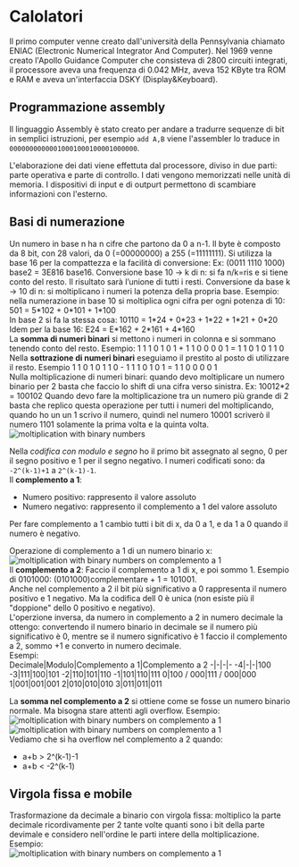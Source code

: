 # Calolatori
Il primo computer venne creato dall'università della Pennsylvania chiamato ENIAC (Electronic Numerical Integrator And Computer). Nel 1969 venne creato l'Apollo Guidance Computer che consisteva di 2800 circuiti integrati, il processore aveva una frequenza di 0.042 MHz, aveva 152 KByte tra ROM e RAM e aveva un'interfaccia DSKY (Display&Keyboard).

## Programmazione assembly
Il linguaggio Assembly è stato creato per andare a tradurre sequenze di bit in semplici istruzioni, per esempio `add A,B` viene l'assembler lo traduce in `00000000000010001000100001000000`.

L'elaborazione dei dati viene effettuta dal processore, diviso in due parti: parte operativa e parte di controllo. I dati vengono memorizzati nelle unità di memoria. I dispositivi di input e di outpurt permettono di scambiare informazioni con l'esterno.

## Basi di numerazione
Un numero in base n ha n cifre che partono da 0 a n-1.
Il byte è composto da 8 bit, con 28 valori, da 0 (=00000000) a 255 (=11111111).
Si utilizza la base 16 per la compattezza e la facilità di conversione:
Ex: (0011 1110 1000) base2 = 3E816 base16.
Conversione base 10 → k di n: si fa n/k=ris e si tiene conto del resto. Il risultato sarà l’unione di tutti i resti.
Conversione da base k → 10 di n: si moltiplicano i numeri la potenza della propria base.   Esempio: nella numerazione in base 10 si moltiplica ogni cifra per ogni potenza di 10: 501 = 5\*102 + 0\*101 + 1\*100  
In base 2 si fa la stessa cosa: 10110 = 1\*24 + 0\*23 + 1\*22 + 1\*21 + 0\*20  
Idem per la base 16: E24 = E\*162 + 2\*161 + 4\*160  
La **somma di numeri binari** si mettono i numeri in colonna e si sommano tenendo conto del resto. Esempio: 1 1 1 0 1 0 1 + 1 1 0 0 0 0 1 = 1 1 0 1 0 1 1 0  
Nella **sottrazione di numeri binari** eseguiamo il prestito al posto di utilizzare il resto.  Esempio 1 1 0 1 0 1 1 0 - 1 1 1 0 1 0 1 = 1 1 0 0 0 0 1  
Nulla moltiplicazione di numeri binari: quando devo moltiplicare un numero binario per 2 basta che faccio lo shift di una cifra verso sinistra.
Ex: 10012*2 = 100102
Quando devo fare la moltiplicazione tra un numero più grande di 2 basta che replico questa operazione per tutti i numeri del moltiplicando, quando ho un un 1 scrivo il numero, quindi nel numero 10001 scriverò il numero 1101 solamente la prima volta e la quinta volta.  
![moltiplication with binary numbers](https://i.imgur.com/aWS70UB.png)

Nella *codifica con modulo e segno* ho il primo bit assegnato al segno, 0 per il segno positivo e 1 per il segno negativo.
I numeri codificati sono: da `-2^(k-1)+1` a `2^(k-1)-1`.  
Il **complemento a 1**:
* Numero positivo: rappresento il valore assoluto
* Numero negativo: rappresento il complemento a 1 del valore assoluto

Per fare complemento a 1 cambio tutti i bit di x, da 0 a 1, e da 1 a 0 quando il numero è negativo.

Operazione di complemento a 1 di un numero binario x:  
![moltiplication with binary numbers on complemento a 1](https://i.imgur.com/57QPmpp.png)  
Il **complemento a 2**:
Faccio il complemento a 1 di x, e poi sommo 1.  Esempio di 0101000: (0101000)complementare + 1 = 101001.  
Anche nel complemento a 2 il bit più significativo a 0 rappresenta il numero positivo e 1 negativo. Ma la codifica dell 0 è unica (non esiste più il "doppione" dello 0 positivo e negativo).  
L'operzione inversa, da numero in complemento a 2 in numero decimale la ottengo: convertendo il numero binario in decimale se il numero più significativo è 0, mentre se il numero significativo è 1 faccio il complemento a 2, sommo +1 e converto in numero decimale.  
Esempi:  
Decimale|Modulo|Complemento a 1|Complemento a 2
-|-|-|-
-4|-|-|100
-3|111|100|101
-2|110|101|110
-1|101|110|111
0|100 / 000|111 / 000|000
1|001|001|001
2|010|010|010
3|011|011|011

La **somma nel complemento a 2** si ottiene come se fosse un numero binario normale. Ma bisogna stare attenti agli overflow.
Esempio:  
![moltiplication with binary numbers on complemento a 1](https://i.imgur.com/xWVcBXn.png)  
![moltiplication with binary numbers on complemento a 1](https://i.imgur.com/1c6weBs.png)  
Vediamo che si ha overflow nel complemento a 2 quando:
* a+b > 2^(k-1)-1
* a+b < -2^(k-1)
## Virgola fissa e mobile
Trasformazione da decimale a binario con virgola fissa: moltiplico la parte decimale ricordivamente per 2 tante volte quanti sono i bit della parte devimale e considero nell'ordine le parti intere della moltiplicazione.
Esempio:  
![moltiplication with binary numbers on complemento a 1](https://i.imgur.com/cpKUlyD.png)  
